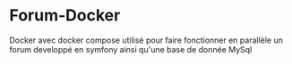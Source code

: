 # Forum-Docker
Docker avec docker compose utilisé pour faire fonctionner en parallèle un forum developpé en symfony ainsi qu'une base de donnée MySql
